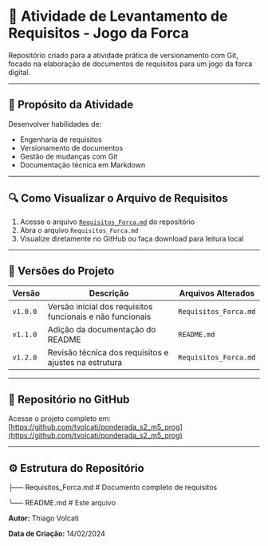 # 🎯 Atividade de Levantamento de Requisitos - Jogo da Forca

Repositório criado para a atividade prática de versionamento com Git, focado na elaboração de documentos de requisitos para um jogo da forca digital.

---

## 📜 Propósito da Atividade
Desenvolver habilidades de:
- Engenharia de requisitos 
- Versionamento de documentos
- Gestão de mudanças com Git
- Documentação técnica em Markdown

---

## 🔍 Como Visualizar o Arquivo de Requisitos
1. Acesse o arquivo [`Requisitos_Forca.md`](/Requisitos_Forca.md) do repositório
2. Abra o arquivo `Requisitos_Forca.md`
3. Visualize diretamente no GitHub ou faça download para leitura local

---

## 📂 Versões do Projeto

| Versão   | Descrição                                  | Arquivos Alterados                          |
|----------|--------------------------------------------|---------------------------------------------|
| `v1.0.0` | Versão inicial dos requisitos funcionais e não funcionais | `Requisitos_Forca.md` |
| `v1.1.0` | Adição da documentação do README           | `README.md`                                 |
| `v1.2.0` | Revisão técnica dos requisitos e ajustes na estrutura | `Requisitos_Forca.md` |

---

## 🔗 Repositório no GitHub
Acesse o projeto completo em:  
[https://github.com/tvolcati/ponderada_s2_m5_prog](https://github.com/tvolcati/ponderada_s2_m5_prog)

---

## ⚙️ Estrutura do Repositório

├── Requisitos_Forca.md # Documento completo de requisitos

└── README.md # Este arquivo

**Autor:** Thiago Volcati

**Data de Criação:** 14/02/2024